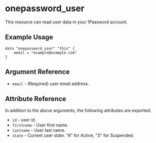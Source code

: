 # onepassword_user

This resource can read user data in your 1Password account.

## Example Usage

```hcl
data "onepassword_user" "this" {
    email = "example@example.com"
}
```

## Argument Reference

* `email` - (Required) user email address.

## Attribute Reference

In addition to the above arguments, the following attributes are exported:

* `id` - user id.
* `firstname` - User first name.
* `lastname` - User last name.
* `state` - Current user state. "A" for Active, "S" for Suspended.
